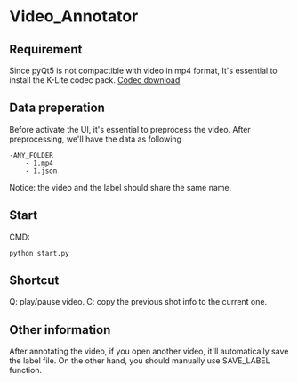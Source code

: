 # Video_Annotator
## Requirement
Since pyQt5 is not compactible with video in mp4 format, It's essential to install the K-Lite codec pack. [Codec download](https://codecguide.com/download_kl.htm)

## Data preperation
Before activate the UI, it's essential to preprocess the video. After preprocessing, we'll have the data as following
```
-ANY_FOLDER
    - 1.mp4
    - 1.json

```
Notice: the video and the label should share the same name.

## Start
CMD:
```
python start.py
```
## Shortcut
Q: play/pause video.
C: copy the previous shot info to the current one.

## Other information
After annotating the video, if you open another video, it'll automatically save the label file. On the other hand, you should manually use SAVE_LABEL function. 